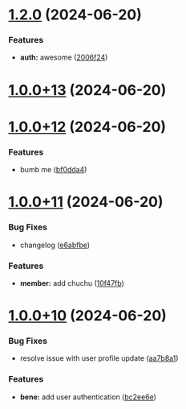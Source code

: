 # [1.2.0](https://github.com/jethroverganio1997/flutter-ci-cd/compare/release/uat/1.0.0+13...release/uat/1.2.0) (2024-06-20)


### Features

* **auth:** awesome ([2006f24](https://github.com/jethroverganio1997/flutter-ci-cd/commit/2006f24f3b6c1c5518ee4048000bba4b9a7bb487))



# [1.0.0+13](https://github.com/jethroverganio1997/flutter-ci-cd/compare/release/uat/1.0.0+12...release/uat/1.0.0+13) (2024-06-20)



# [1.0.0+12](https://github.com/jethroverganio1997/flutter-ci-cd/compare/release/uat/1.0.0+11...release/uat/1.0.0+12) (2024-06-20)


### Features

* bumb me ([bf0dda4](https://github.com/jethroverganio1997/flutter-ci-cd/commit/bf0dda4d5cb06bc2fa3b8faa9706954e5822882e))



# [1.0.0+11](https://github.com/jethroverganio1997/flutter-ci-cd/compare/release/uat/1.0.0+10...release/uat/1.0.0+11) (2024-06-20)


### Bug Fixes

* changelog ([e6abfbe](https://github.com/jethroverganio1997/flutter-ci-cd/commit/e6abfbecf3d3a088d2b1bc3081510aa2ae981979))


### Features

* **member:** add chuchu ([10f47fb](https://github.com/jethroverganio1997/flutter-ci-cd/commit/10f47fb5f30f6439b7ea16b5f8fecc367d50587a))



# [1.0.0+10](https://github.com/jethroverganio1997/flutter-ci-cd/compare/release/uat/1.0.0+9...release/uat/1.0.0+10) (2024-06-20)


### Bug Fixes

* resolve issue with user profile update ([aa7b8a1](https://github.com/jethroverganio1997/flutter-ci-cd/commit/aa7b8a1dc4a2e0d5817100fc826d9f9eda6e0fe2))


### Features

* **bene:** add user authentication ([bc2ee6e](https://github.com/jethroverganio1997/flutter-ci-cd/commit/bc2ee6e3fff02d89e5e41aa4b34d60336437057c))




